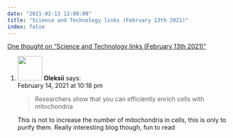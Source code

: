 ```yaml
---
date: "2021-02-13 12:00:00"
title: "Science and Technology links (February 13th 2021)"
index: false
---
```


[One thought on &ldquo;Science and Technology links (February 13th 2021)&rdquo;](/lemire/blog/2021/02-13-science-and-technology-links-february-13th-2021)

<ol class="comment-list">
<li id="comment-574871" class="comment even thread-even depth-1">
<div class="comment-author vcard">
<img alt src="https://secure.gravatar.com/avatar/fc7bad4c207b4cb776071164733d9a96?s=56&#038;d=mm&#038;r=g" srcset="https://secure.gravatar.com/avatar/fc7bad4c207b4cb776071164733d9a96?s=112&#038;d=mm&#038;r=g 2x" class="avatar avatar-56 photo" height="56" width="56" decoding="async" /> <b class="fn">Oleksii</b> <span class="says">says:</span> </div>
<div class="comment-metadata"><time datetime="2021-02-14T22:18:33+00:00">February 14, 2021 at 10:18 pm</time></a> </div>
<div class="comment-content">
<blockquote><p>
Researchers show that you can efficiently enrich cells with mitochondria
</p></blockquote>
<p>This is not to increase the number of mitochondria in cells, this is only to purify them. Really interesting blog though, fun to read</p>
</div>
</li>
</ol>
